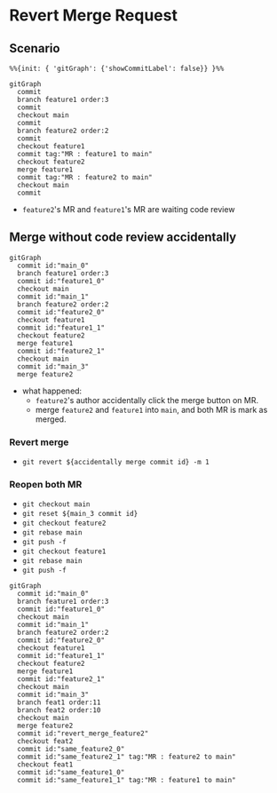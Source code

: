 # Revert Merge Request

## Scenario

```mermaid
%%{init: { 'gitGraph': {'showCommitLabel': false}} }%%

gitGraph
  commit
  branch feature1 order:3
  commit
  checkout main
  commit
  branch feature2 order:2
  commit
  checkout feature1
  commit tag:"MR : feature1 to main"
  checkout feature2
  merge feature1
  commit tag:"MR : feature2 to main"
  checkout main
  commit
```
- `feature2`'s MR and `feature1`'s MR are waiting code review

## Merge without code review accidentally

```mermaid
gitGraph
  commit id:"main_0"
  branch feature1 order:3
  commit id:"feature1_0"
  checkout main
  commit id:"main_1"
  branch feature2 order:2
  commit id:"feature2_0"
  checkout feature1
  commit id:"feature1_1"
  checkout feature2
  merge feature1
  commit id:"feature2_1"
  checkout main
  commit id:"main_3"
  merge feature2
```

- what happened:
  - `feature2`'s author accidentally click the merge button on MR.
  -  merge `feature2` and `feature1` into `main`, and both MR is mark as merged.

### Revert merge

- `git revert ${accidentally merge commit id} -m 1`

### Reopen both MR

- `git checkout main`
- `git reset ${main_3 commit id}`
- `git checkout feature2`
- `git rebase main`
- `git push -f`
- `git checkout feature1`
- `git rebase main`
- `git push -f`

```mermaid
gitGraph
  commit id:"main_0"
  branch feature1 order:3
  commit id:"feature1_0"
  checkout main
  commit id:"main_1"
  branch feature2 order:2
  commit id:"feature2_0"
  checkout feature1
  commit id:"feature1_1"
  checkout feature2
  merge feature1
  commit id:"feature2_1"
  checkout main
  commit id:"main_3"
  branch feat1 order:11
  branch feat2 order:10
  checkout main
  merge feature2
  commit id:"revert_merge_feature2"
  checkout feat2
  commit id:"same_feature2_0"
  commit id:"same_feature2_1" tag:"MR : feature2 to main"
  checkout feat1
  commit id:"same_feature1_0"
  commit id:"same_feature1_1" tag:"MR : feature1 to main"

```
